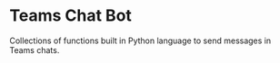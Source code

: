 # Teams Chat Bot
 Collections of functions built in Python language to send messages in Teams chats.
